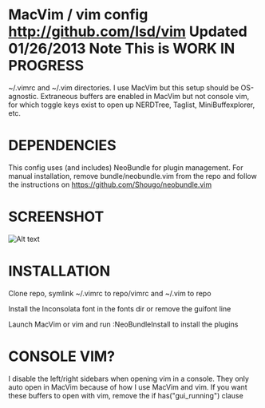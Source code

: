 MacVim / vim config
 http://github.com/lsd/vim
 Updated 01/26/2013
 Note This is WORK IN PROGRESS
===
~/.vimrc and ~/.vim directories. I use MacVim but this setup should be OS-agnostic.
Extraneous buffers are enabled in MacVim but not console vim, for which toggle keys 
exist to open up NERDTree, Taglist, MiniBuffexplorer, etc.

DEPENDENCIES
===
This config uses (and includes) NeoBundle for plugin management.
For manual installation, remove bundle/neobundle.vim
from the repo and follow the instructions on
https://github.com/Shougo/neobundle.vim

SCREENSHOT
===
![Alt text](http://raw.github.com/lsd/vim/master/screenshot-mac.png "MacVim 7.3 colorscheme wombat on 10.8.2 with Inconsolata:18")

INSTALLATION
===
Clone repo, symlink ~/.vimrc to repo/vimrc and ~/.vim to repo

Install the Inconsolata font in the fonts dir or remove the guifont line

Launch MacVim or vim and run :NeoBundleInstall to install the plugins

CONSOLE VIM?
===
I disable the left/right sidebars when opening vim in a console. They only auto
open in MacVim because of how I use MacVim and vim. If you want these buffers
to open with vim, remove the if has("gui_running") clause
